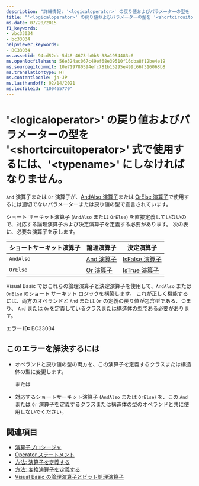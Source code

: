 ```yaml
---
description: "詳細情報: '<logicaloperator>' の戻り値およびパラメーターの型を '<shortcircuitoperator>' 式で使用するには、'<typename>' にしなければなりません"
title: "'<logicaloperator>' の戻り値およびパラメーターの型を '<shortcircuitoperator>' 式で使用するには、'<typename>' にしなければなりません。"
ms.date: 07/20/2015
f1_keywords:
- vbc33034
- bc33034
helpviewer_keywords:
- BC33034
ms.assetid: 94cd52dc-5d48-4673-b0b8-38a1954483c6
ms.openlocfilehash: 56e324ac067c49ef68e39510f16cba8f12be4e19
ms.sourcegitcommit: 10e719780594efc781b15295e499c66f316068b8
ms.translationtype: HT
ms.contentlocale: ja-JP
ms.lasthandoff: 02/14/2021
ms.locfileid: "100465770"
---
```

# <a name="return-and-parameter-types-of-logicaloperator-must-be-typename-to-be-used-in-a-shortcircuitoperator-expression"></a>'\<logicaloperator>' の戻り値およびパラメーターの型を '\<shortcircuitoperator>' 式で使用するには、'\<typename>' にしなければなりません。

`And` 演算子または `Or` 演算子が、[AndAlso 演算子](../language-reference/operators/andalso-operator.md)または [OrElse 演算子](../language-reference/operators/orelse-operator.md)で使用するには適切でないパラメーターまたは戻り値の型で宣言されています。  
  
 ショート サーキット演算子 (`AndAlso` または `OrElse`) を直接定義していないので、対応する論理演算子および決定演算子を定義する必要があります。 次の表に、必要な演算子を示します。  
  
|ショートサーキット演算子|論理演算子|決定演算子|  
|--------------------------------|----------------------|--------------------------|  
|`AndAlso`|[And 演算子](../language-reference/operators/and-operator.md)|[IsFalse 演算子](../language-reference/operators/isfalse-operator.md)|  
|`OrElse`|[Or 演算子](../language-reference/operators/or-operator.md)|[IsTrue 演算子](../language-reference/operators/istrue-operator.md)|  
  
 Visual Basic ではこれらの論理演算子と決定演算子を使用して、`AndAlso` または `OrElse` のショート サーキット ロジックを構築します。 これが正しく機能するには、両方のオペランドと `And` または `Or` の定義の戻り値が包含型である、つまり、 `And` または `Or`を定義しているクラスまたは構造体の型である必要があります。  
  
 **エラー ID:** BC33034  
  
## <a name="to-correct-this-error"></a>このエラーを解決するには  
  
- オペランドと戻り値の型の両方を、この演算子を定義するクラスまたは構造体の型に変更します。  
  
     または  
  
- 対応するショートサーキット演算子 (`AndAlso` または `OrElse`) を、この `And` または `Or` 演算子を定義するクラスまたは構造体の型のオペランドと共に使用しないでください。  
  
## <a name="see-also"></a>関連項目

- [演算子プロシージャ](../programming-guide/language-features/procedures/operator-procedures.md)
- [Operator ステートメント](../language-reference/statements/operator-statement.md)
- [方法: 演算子を定義する](../programming-guide/language-features/procedures/how-to-define-an-operator.md)
- [方法: 変換演算子を定義する](../programming-guide/language-features/procedures/how-to-define-a-conversion-operator.md)
- [Visual Basic の論理演算子とビット処理演算子](../programming-guide/language-features/operators-and-expressions/logical-and-bitwise-operators.md)
